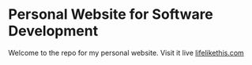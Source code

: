 # Personal Website for Software Development

Welcome to the repo for my personal website. Visit it live [lifelikethis.com](http://www.lifelikethis.com)
